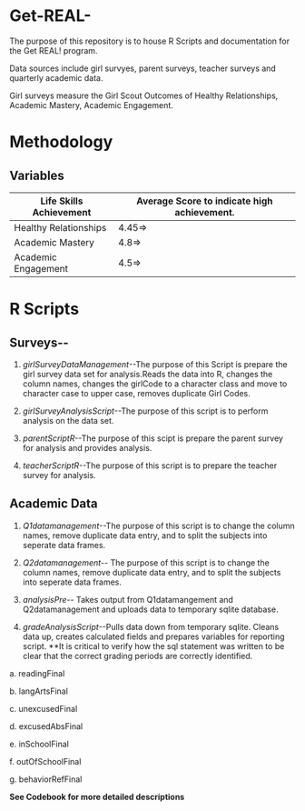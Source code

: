 Get-REAL-
=========

The purpose of this repository is to house R Scripts and documentation for the  Get REAL! program. 

Data sources include girl survyes, parent surveys, teacher surveys and quarterly academic data. 

Girl surveys measure the Girl Scout Outcomes of Healthy Relationships, Academic Mastery, Academic Engagement. 


# Methodology


## Variables




Life Skills Achievement      |Average Score to indicate high achievement.
-------------------------|-----------------------------------------------
Healthy Relationships      |4.45=>
Academic Mastery           |4.8=>
Academic Engagement        |4.5=>



# R Scripts



## Surveys--

1. *girlSurveyDataManagement*--The purpose of this Script is prepare the girl survey data set for analysis.Reads the data into R, changes the column names, changes the girlCode to a character class and move to character case to upper case, removes duplicate Girl Codes. 


2. *girlSurveyAnalysisScript*--The purpose of this script is to perform analysis on the data set. 

2. *parentScriptR*--The purpose of this scipt is prepare the parent survey for analysis and provides analysis. 


3. *teacherScriptR*--The purpose of this script is to prepare the teacher survey for analysis. 


## Academic Data

1. *Q1datamanagement*--The purpose of this script is to change the column names, remove duplicate data entry, and to split the subjects into seperate data frames. 

2. *Q2datamanagement*-- The purpose of this script is to change the column names, remove duplicate data entry, and to split the subjects into seperate data frames. 

3. *analysisPre*-- Takes output from Q1datamangement and Q2datamanagement and uploads data to temporary sqlite database. 


4. *gradeAnalysisScript*--Pulls data down from temporary sqlite. Cleans data up, creates calculated fields and prepares variables for reporting script. **It is critical to verify how the sql statement was written to be clear that the correct grading periods are correctly identified. 

  a. readingFinal
  
  b. langArtsFinal
  
  c. unexcusedFinal
  
  d. excusedAbsFinal
  
  e. inSchoolFinal
  
  f. outOfSchoolFinal
  
  g. behaviorRefFinal

**See Codebook for more detailed descriptions**












